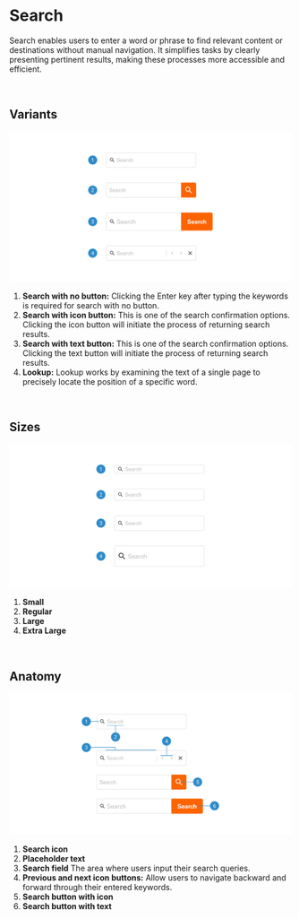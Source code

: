 # Search

Search enables users to enter a word or phrase to find relevant content or destinations without manual navigation. It simplifies tasks by clearly presenting pertinent results, making these processes more accessible and efficient.

<br>

## Variants

<img src="../../assets/images/components/search-variants.jpg" alt="search-variants" width="752"/>

1. <b>Search with no button:</b> Clicking the Enter key after typing the keywords is required for search with no button.
2. <b>Search with icon button:</b> This is one of the search confirmation options. Clicking the icon button will initiate the process of returning search results.
3. <b>Search with text button:</b> This is one of the search confirmation options. Clicking the text button will initiate the process of returning search results.
4. <b>Lookup:</b> Lookup works by examining the text of a single page to precisely locate the position of a specific word.

<br>

## Sizes

<img src="../../assets/images/components/search-sizes.jpg" alt="search-sizes" width="752"/>

1. <b>Small</b> 
2. <b>Regular</b> 
3. <b>Large</b> 
4. <b>Extra Large</b>

<br>

## Anatomy

<img src="../../assets/images/components/search-anatomy.jpg" alt="search-anatomy" width="752"/>

1. <b>Search icon</b>
2. <b>Placeholder text</b>
3. <b>Search field</b> The area where users input their search queries.
4. <b>Previous and next icon buttons:</b> Allow users to navigate backward and forward through their entered keywords.
5. <b>Search button with icon</b>
6. <b>Search button with text</b>
